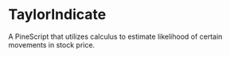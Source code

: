 # TaylorIndicate
A PineScript that utilizes calculus to estimate likelihood of certain movements in stock price.
